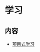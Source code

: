 # 学习

## 内容

- [项目式学习](https://github.com/anchem/Knowledge/blob/main/learning/projectbasedlearning.md)
